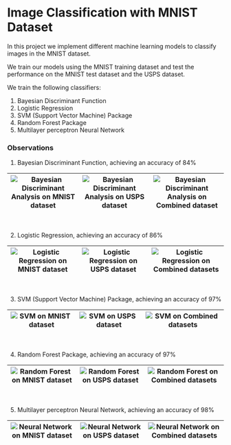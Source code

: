 # Image Classification with MNIST Dataset

In this project we implement different machine learning models to classify images in the MNIST dataset.

We train our models using the MNIST training dataset and test the performance on the MNIST test dataset and the USPS dataset.

We train the following classifiers:
1. Bayesian Discriminant Function
2. Logistic Regression
3. SVM (Support Vector Machine) Package
4. Random Forest Package
5. Multilayer perceptron Neural Network


### Observations

1. Bayesian Discriminant Function, achieving an accuracy of 84%

| ![Bayesian Discriminant Analysis on MNIST dataset](https://github.com/siddheswarc/MNIST/raw/master/confusion_matrices/Bayesian%20Discriminant%20Analysis%20on%20MNIST%20dataset.png)  | ![Bayesian Discriminant Analysis on USPS dataset](https://github.com/siddheswarc/MNIST/raw/master/confusion_matrices/Bayesian%20Discriminant%20Analysis%20on%20USPS%20dataset.png)  | ![Bayesian Discriminant Analysis on Combined dataset](https://github.com/siddheswarc/MNIST/raw/master/confusion_matrices/Bayesian%20Discriminant%20Analysis%20on%20combined%20dataset.png)  |
|---|---|---|
&nbsp;

2. Logistic Regression, achieving an accuracy of 86%

| ![Logistic Regression on MNIST dataset](https://github.com/siddheswarc/MNIST/raw/master/confusion_matrices/Logistic%20Regression%20on%20MNIST%20dataset.png)  | ![Logistic Regression on USPS dataset](https://github.com/siddheswarc/MNIST/raw/master/confusion_matrices/Logistic%20Regression%20on%20USPS%20dataset.png)  | ![Logistic Regression on Combined datasets](https://github.com/siddheswarc/MNIST/raw/master/confusion_matrices/Logistic%20Regression%20on%20combined%20dataset.png)  |
|---|---|---|
&nbsp;

3. SVM (Support Vector Machine) Package, achieving an accuracy of 97%

| ![SVM on MNIST dataset](https://github.com/siddheswarc/MNIST/raw/master/confusion_matrices/SVM%20on%20MNIST%20dataset.png)  | ![SVM on USPS dataset](https://github.com/siddheswarc/MNIST/raw/master/confusion_matrices/SVM%20on%20USPS%20dataset.png)  | ![SVM on Combined datasets](https://github.com/siddheswarc/MNIST/raw/master/confusion_matrices/SVM%20on%20combined%20dataset.png)  |
|---|---|---|
&nbsp;

4. Random Forest Package, achieving an accuracy of 97%

| ![Random Forest on MNIST dataset](https://github.com/siddheswarc/MNIST/raw/master/confusion_matrices/Random%20Forest%20on%20MNIST%20dataset.png)  | ![Random Forest on USPS dataset](https://github.com/siddheswarc/MNIST/raw/master/confusion_matrices/Random%20Forest%20on%20USPS%20dataset.png)  | ![Random Forest on Combined datasets](https://github.com/siddheswarc/MNIST/raw/master/confusion_matrices/Random%20Forest%20on%20combined%20dataset.png)  |
|---|---|---|
&nbsp;

5. Multilayer perceptron Neural Network, achieving an accuracy of 98%

| ![Neural Network on MNIST dataset](https://github.com/siddheswarc/MNIST/raw/master/confusion_matrices/Neural%20Network%20on%20MNIST%20dataset.png)  | ![Neural Network on USPS dataset](https://github.com/siddheswarc/MNIST/raw/master/confusion_matrices/Neural%20Network%20on%20USPS%20dataset.png)  | ![Neural Network on Combined datasets](https://github.com/siddheswarc/MNIST/raw/master/confusion_matrices/Neural%20Network%20on%20combined%20dataset.png)  |
|---|---|---|
